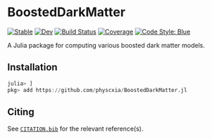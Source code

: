 # BoostedDarkMatter

[![Stable](https://img.shields.io/badge/docs-stable-blue.svg)](https://physcxia.github.io/BoostedDarkMatter.jl/stable/)
[![Dev](https://img.shields.io/badge/docs-dev-blue.svg)](https://physcxia.github.io/BoostedDarkMatter.jl/dev/)
[![Build Status](https://github.com/physcxia/BoostedDarkMatter.jl/actions/workflows/CI.yml/badge.svg?branch=main)](https://github.com/physcxia/BoostedDarkMatter.jl/actions/workflows/CI.yml?query=branch%3Amain)
[![Coverage](https://codecov.io/gh/physcxia/BoostedDarkMatter.jl/branch/main/graph/badge.svg)](https://codecov.io/gh/physcxia/BoostedDarkMatter.jl)
[![Code Style: Blue](https://img.shields.io/badge/code%20style-blue-4495d1.svg)](https://github.com/invenia/BlueStyle)

A Julia package for computing various boosted dark matter models.

## Installation

```julia
julia> ]
pkg> add https://github.com/physcxia/BoostedDarkMatter.jl
```

## Citing

See [`CITATION.bib`](CITATION.bib) for the relevant reference(s).
